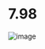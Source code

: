 # 7.98
![image](https://user-images.githubusercontent.com/51385107/201726858-57cd48ff-32df-4dc6-a7d4-57afecf7203f.png)
